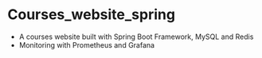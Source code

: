 # Courses_website_spring
- A courses website built with Spring Boot Framework, MySQL and Redis
- Monitoring with Prometheus and Grafana
